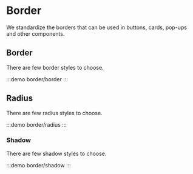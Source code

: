# Border

We standardize the borders that can be used in buttons, cards, pop-ups and other components.

## Border

There are few border styles to choose.

:::demo
border/border
:::

## Radius

There are few radius styles to choose.

:::demo
border/radius
:::

### Shadow

There are few shadow styles to choose.

:::demo
border/shadow
:::
